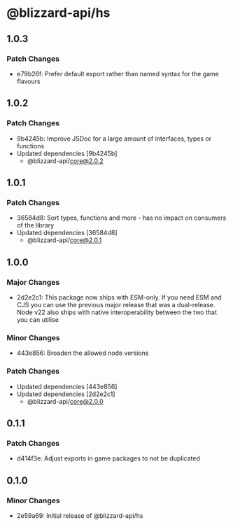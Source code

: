 # @blizzard-api/hs

## 1.0.3

### Patch Changes

- e79b26f: Prefer default export rather than named syntax for the game flavours

## 1.0.2

### Patch Changes

- 9b4245b: Improve JSDoc for a large amount of interfaces, types or functions
- Updated dependencies [9b4245b]
  - @blizzard-api/core@2.0.2

## 1.0.1

### Patch Changes

- 36584d8: Sort types, functions and more - has no impact on consumers of the library
- Updated dependencies [36584d8]
  - @blizzard-api/core@2.0.1

## 1.0.0

### Major Changes

- 2d2e2c1: This package now ships with ESM-only. If you need ESM and CJS you can use the previous major release that was a dual-release. Node v22 also ships with native interoperability between the two that you can utilise

### Minor Changes

- 443e856: Broaden the allowed node versions

### Patch Changes

- Updated dependencies [443e856]
- Updated dependencies [2d2e2c1]
  - @blizzard-api/core@2.0.0

## 0.1.1

### Patch Changes

- d414f3e: Adjust exports in game packages to not be duplicated

## 0.1.0

### Minor Changes

- 2e59a69: Initial release of @blizzard-api/hs
